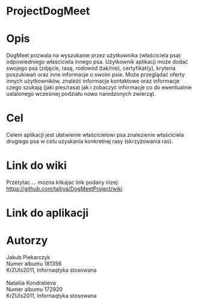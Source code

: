 # ProjectDogMeet

# Opis
DogMeet pozwala na wyszukanie przez użytkownika (właściciela psa) odpowiedniego właściciela innego psa. Użytkownik aplikacji może dodać swojego psa (zdjęcie, rasę, rodowód (tak/nie), certyfikat(y), kryteria poszukiwań oraz inne informacje o swoim psie. Może przeglądać oferty innych użytkowników, znaleźć informacje kontaktowe oraz informacje czego szukają (jaki pies/rasa) jak i zobaczyć informacje co do ewentualnie ustalonego wcześniej podziału nowo narodzonych zwierząt.
<br>
# Cel
Celem aplikacji jest ułatwienie właścicielowi psa znalezienie właściciela drugiego psa w celu uzyskania konkretnej rasy (skrzyżowania ras).

# Link do wiki
Przetytac ... mozna klikajac link podany nizej:<br>
https://github.com/talliya/DogMeetProject/wiki
<br>
# Link do aplikacji


# Autorzy
Jakub Piekarczyk<br>
Numer albumu 181356<br>
KrZUIs2011, Infornaqtyka stosowana<br>
<br>
Nataliia Kondratieva<br>
Numer albumu 172920<br>
KrZUIs2011, Infornaqtyka stosowana<br>
